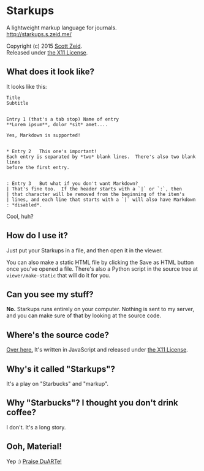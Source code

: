 Starkups
========

A lightweight markup language for journals.  
<http://starkups.s.zeid.me/>

Copyright (c) 2015 [Scott Zeid](https://s.zeid.me/).  
Released under [the X11 License](https://tldrlegal.com/l/x11).


## What does it look like?

It looks like this:

    Title
    Subtitle
    
    
    Entry 1	(that's a tab stop) Name of entry
    **Lorem ipsum**, dolor *sit* amet....
    
    Yes, Markdown is supported!
    
    
    * Entry 2	This one's important!
    Each entry is separated by *two* blank lines.  There's also two blank lines
    before the first entry.
    
    
    : Entry 3	But what if you don't want Markdown?
    | That's fine too.  If the header starts with a `|` or `:`, then
    | that character will be removed from the beginning of the item's
    | lines, and each line that starts with a `|` will also have Markdown
    : *disabled*.

Cool, huh?


## How do I use it?

Just put your Starkups in a file, and then open it in the viewer.

You can also make a static HTML file by clicking the Save as HTML button once
you've opened a file.  There's also a Python script in the source tree at
`viewer/make-static` that will do it for you.


## Can you see my stuff?

**No.**  Starkups runs entirely on your computer.  Nothing is sent to my server,
and you can make sure of that by looking at the source code.


## Where's the source code?

[Over here.](https://gitlab.com/scottywz/starkups)  It's written in JavaScript
and released under [the X11 License](https://tldrlegal.com/l/x11).


## Why's it called "Starkups"?

It's a play on "Starbucks" and "markup".


## Why "Starbucks"?  I thought you don't drink coffee?

I don't.  It's a long story.


## Ooh, Material!

Yep :)  [Praise DuARTe!](http://duarte.cf/ "Warning: Auto-playing video")
